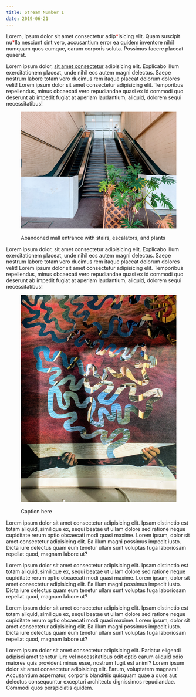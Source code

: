 ```yaml
---
title: Stream Number 1
date: 2019-06-21
---
```


Lorem, ipsum dolor sit amet consectetur adip<span style="color:red;">\*</span>isicing elit. Quam suscipit nu<span style="color:red;">\*</span>lla nesciunt sint vero, accusantium error ea quidem inventore nihil numquam quos cumque, earum corporis soluta. Possimus facere placeat quaerat.

Lorem ipsum dolor, [sit amet consectetur](nowhere.com) adipisicing elit. Explicabo illum exercitationem placeat, unde nihil eos autem magni delectus. Saepe nostrum labore totam vero ducimus rem itaque placeat dolorum dolores velit! Lorem ipsum dolor sit amet consectetur adipisicing elit. Temporibus repellendus, minus obcaecati vero repudiandae quasi ex id commodi quo deserunt ab impedit fugiat at aperiam laudantium, aliquid, dolorem sequi necessitatibus!

<figure class="wide">
  <img alt="Abandoned mall entrance with stairs, escalators, and plants" src="/images/creepy-mall.jpg">
  <figcaption>
    <p>Abandoned mall entrance with stairs, escalators, and plants</p>
  </figcaption>
</figure>

Lorem ipsum dolor, sit amet consectetur adipisicing elit. Explicabo illum exercitationem placeat, unde nihil eos autem magni delectus. Saepe nostrum labore totam vero ducimus rem itaque placeat dolorum dolores velit! Lorem ipsum dolor sit amet consectetur adipisicing elit. Temporibus repellendus, minus obcaecati vero repudiandae quasi ex id commodi quo deserunt ab impedit fugiat at aperiam laudantium, aliquid, dolorem sequi necessitatibus!

<figure>
  <img alt="Collage with an almost intestinal-looking paper cutout on top of two hands holding a book" src="/images/collage01.jpg">
  <figcaption>
    <p>Caption here</p>
  </figcaption>
</figure>

Lorem ipsum dolor sit amet consectetur adipisicing elit. Ipsam distinctio est totam aliquid, similique ex, sequi beatae ut ullam dolore sed ratione neque cupiditate rerum optio obcaecati modi quasi maxime. Lorem ipsum, dolor sit amet consectetur adipisicing elit. Ea illum magni possimus impedit iusto. Dicta iure delectus quam eum tenetur ullam sunt voluptas fuga laboriosam repellat quod, magnam labore ut?

Lorem ipsum dolor sit amet consectetur adipisicing elit. Ipsam distinctio est totam aliquid, similique ex, sequi beatae ut ullam dolore sed ratione neque cupiditate rerum optio obcaecati modi quasi maxime. Lorem ipsum, dolor sit amet consectetur adipisicing elit. Ea illum magni possimus impedit iusto. Dicta iure delectus quam eum tenetur ullam sunt voluptas fuga laboriosam repellat quod, magnam labore ut?

Lorem ipsum dolor sit amet consectetur adipisicing elit. Ipsam distinctio est totam aliquid, similique ex, sequi beatae ut ullam dolore sed ratione neque cupiditate rerum optio obcaecati modi quasi maxime. Lorem ipsum, dolor sit amet consectetur adipisicing elit. Ea illum magni possimus impedit iusto. Dicta iure delectus quam eum tenetur ullam sunt voluptas fuga laboriosam repellat quod, magnam labore ut?

<!-- <figure class="wide">
  <img alt="" src="/images/inspiration and ideas from koyaanisqatsi.png">
</figure> -->

Lorem ipsum dolor sit amet consectetur adipisicing elit. Pariatur eligendi adipisci amet tenetur iure vel necessitatibus odit optio earum aliquid odio maiores quis provident minus esse, nostrum fugit est animi? Lorem ipsum dolor sit amet consectetur adipisicing elit. Earum, voluptatem magnam! Accusantium aspernatur, corporis blanditiis quisquam quae a quos aut delectus consequuntur excepturi architecto dignissimos repudiandae. Commodi quos perspiciatis quidem.
